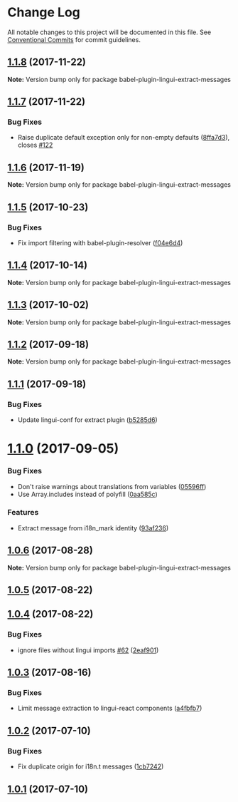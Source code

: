 # Change Log

All notable changes to this project will be documented in this file.
See [Conventional Commits](https://conventionalcommits.org) for commit guidelines.

<a name="1.1.8"></a>
## [1.1.8](https://github.com/lingui/js-lingui/compare/babel-plugin-lingui-extract-messages@1.1.7...babel-plugin-lingui-extract-messages@1.1.8) (2017-11-22)




**Note:** Version bump only for package babel-plugin-lingui-extract-messages

<a name="1.1.7"></a>
## [1.1.7](https://github.com/lingui/js-lingui/compare/babel-plugin-lingui-extract-messages@1.1.6...babel-plugin-lingui-extract-messages@1.1.7) (2017-11-22)


### Bug Fixes

* Raise duplicate default exception only for non-empty defaults ([8ffa7d3](https://github.com/lingui/js-lingui/commit/8ffa7d3)), closes [#122](https://github.com/lingui/js-lingui/issues/122)




<a name="1.1.6"></a>
## [1.1.6](https://github.com/lingui/js-lingui/compare/babel-plugin-lingui-extract-messages@1.1.5...babel-plugin-lingui-extract-messages@1.1.6) (2017-11-19)




**Note:** Version bump only for package babel-plugin-lingui-extract-messages

<a name="1.1.5"></a>
## [1.1.5](https://github.com/lingui/js-lingui/compare/babel-plugin-lingui-extract-messages@1.1.4...babel-plugin-lingui-extract-messages@1.1.5) (2017-10-23)


### Bug Fixes

* Fix import filtering with babel-plugin-resolver ([f04e6d4](https://github.com/lingui/js-lingui/commit/f04e6d4))




<a name="1.1.4"></a>
## [1.1.4](https://github.com/lingui/js-lingui/compare/babel-plugin-lingui-extract-messages@1.1.3...babel-plugin-lingui-extract-messages@1.1.4) (2017-10-14)




**Note:** Version bump only for package babel-plugin-lingui-extract-messages

<a name="1.1.3"></a>
## [1.1.3](https://github.com/lingui/js-lingui/compare/babel-plugin-lingui-extract-messages@1.1.2...babel-plugin-lingui-extract-messages@1.1.3) (2017-10-02)




**Note:** Version bump only for package babel-plugin-lingui-extract-messages

<a name="1.1.2"></a>
## [1.1.2](https://github.com/lingui/js-lingui/compare/babel-plugin-lingui-extract-messages@1.1.1...babel-plugin-lingui-extract-messages@1.1.2) (2017-09-18)




**Note:** Version bump only for package babel-plugin-lingui-extract-messages

<a name="1.1.1"></a>
## [1.1.1](https://github.com/lingui/js-lingui/compare/babel-plugin-lingui-extract-messages@1.1.0...babel-plugin-lingui-extract-messages@1.1.1) (2017-09-18)


### Bug Fixes

* Update lingui-conf for extract plugin ([b5285d6](https://github.com/lingui/js-lingui/commit/b5285d6))




<a name="1.1.0"></a>
# [1.1.0](https://github.com/lingui/js-lingui/compare/babel-plugin-lingui-extract-messages@1.0.6...babel-plugin-lingui-extract-messages@1.1.0) (2017-09-05)


### Bug Fixes

* Don't raise warnings about translations from variables ([05596ff](https://github.com/lingui/js-lingui/commit/05596ff))
* Use Array.includes instead of polyfill ([0aa585c](https://github.com/lingui/js-lingui/commit/0aa585c))


### Features

* Extract message from i18n_mark identity ([93af236](https://github.com/lingui/js-lingui/commit/93af236))




<a name="1.0.6"></a>
## [1.0.6](https://github.com/lingui/js-lingui/compare/babel-plugin-lingui-extract-messages@1.0.6-0...babel-plugin-lingui-extract-messages@1.0.6) (2017-08-28)




**Note:** Version bump only for package babel-plugin-lingui-extract-messages

<a name="1.0.5"></a>
## [1.0.5](https://github.com/lingui/js-lingui/compare/babel-plugin-lingui-extract-messages@1.0.4...babel-plugin-lingui-extract-messages@1.0.5) (2017-08-22)




<a name="1.0.4"></a>
## [1.0.4](https://github.com/lingui/js-lingui/compare/babel-plugin-lingui-extract-messages@1.0.3...babel-plugin-lingui-extract-messages@1.0.4) (2017-08-22)


### Bug Fixes

* ignore files without lingui imports [#62](https://github.com/lingui/js-lingui/issues/62) ([2eaf901](https://github.com/lingui/js-lingui/commit/2eaf901))




<a name="1.0.3"></a>
## [1.0.3](https://github.com/lingui/js-lingui/compare/babel-plugin-lingui-extract-messages@1.0.2...babel-plugin-lingui-extract-messages@1.0.3) (2017-08-16)


### Bug Fixes

* Limit message extraction to lingui-react components ([a4fbfb7](https://github.com/lingui/js-lingui/commit/a4fbfb7))




<a name="1.0.2"></a>
## [1.0.2](https://github.com/lingui/js-lingui/compare/babel-plugin-lingui-extract-messages@1.0.1...babel-plugin-lingui-extract-messages@1.0.2) (2017-07-10)


### Bug Fixes

* Fix duplicate origin for i18n.t messages ([1cb7242](https://github.com/lingui/js-lingui/commit/1cb7242))




<a name="1.0.1"></a>
## [1.0.1](https://github.com/lingui/js-lingui/compare/babel-plugin-lingui-extract-messages@1.0.0...babel-plugin-lingui-extract-messages@1.0.1) (2017-07-10)
